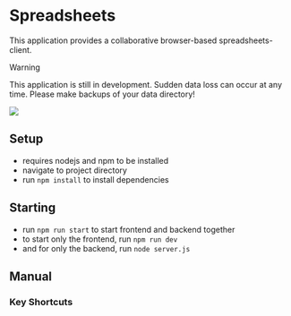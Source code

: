 # Spreadsheets

This application provides a collaborative browser-based spreadsheets-client.

> [!WARNING]
> This application is still in development. Sudden data loss can occur at any time. Please make backups of your data directory!

![](./public/demo.png)

## Setup

-   requires nodejs and npm to be installed
-   navigate to project directory
-   run `npm install` to install dependencies

## Starting

-   run `npm run start` to start frontend and backend together
-   to start only the frontend, run `npm run dev`
-   and for only the backend, run `node server.js`

## Manual

### Key Shortcuts


